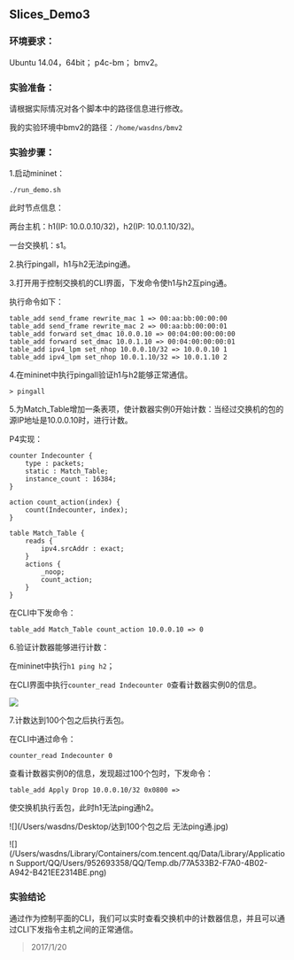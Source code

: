 ## Slices_Demo3

### 环境要求：

Ubuntu 14.04，64bit；
p4c-bm；
bmv2。

### 实验准备：

请根据实际情况对各个脚本中的路径信息进行修改。

我的实验环境中bmv2的路径：`/home/wasdns/bmv2`

### 实验步骤：

1.启动mininet：

```
./run_demo.sh
```

此时节点信息：

两台主机：h1(IP: 10.0.0.10/32)，h2(IP: 10.0.1.10/32)。

一台交换机：s1。

2.执行pingall，h1与h2无法ping通。

3.打开用于控制交换机的CLI界面，下发命令使h1与h2互ping通。

执行命令如下：

```
table_add send_frame rewrite_mac 1 => 00:aa:bb:00:00:00
table_add send_frame rewrite_mac 2 => 00:aa:bb:00:00:01
table_add forward set_dmac 10.0.0.10 => 00:04:00:00:00:00
table_add forward set_dmac 10.0.1.10 => 00:04:00:00:00:01
table_add ipv4_lpm set_nhop 10.0.0.10/32 => 10.0.0.10 1
table_add ipv4_lpm set_nhop 10.0.1.10/32 => 10.0.1.10 2
```

4.在mininet中执行pingall验证h1与h2能够正常通信。

```
> pingall
```

5.为Match_Table增加一条表项，使计数器实例0开始计数：当经过交换机的包的源IP地址是10.0.0.10时，进行计数。

P4实现：

```
counter Indecounter {
    type : packets;
    static : Match_Table;
    instance_count : 16384;
}

action count_action(index) {
    count(Indecounter, index);
}

table Match_Table {
    reads {
        ipv4.srcAddr : exact;
    }
    actions {
        _noop;
        count_action;
    }
}
```

在CLI中下发命令：

```
table_add Match_Table count_action 10.0.0.10 => 0
```

6.验证计数器能够进行计数：

在mininet中执行`h1 ping h2`；

在CLI界面中执行`counter_read Indecounter 0`查看计数器实例0的信息。

![](/Users/wasdns/Desktop/success.jpg)

7.计数达到100个包之后执行丢包。

在CLI中通过命令：

```
counter_read Indecounter 0
```
查看计数器实例0的信息，发现超过100个包时，下发命令：

```
table_add Apply Drop 10.0.0.10/32 0x0800 => 
```
使交换机执行丢包，此时h1无法ping通h2。

![](/Users/wasdns/Desktop/达到100个包之后 无法ping通.jpg)

![](/Users/wasdns/Library/Containers/com.tencent.qq/Data/Library/Application Support/QQ/Users/952693358/QQ/Temp.db/77A533B2-F7A0-4B02-A942-B421EE2314BE.png)

### 实验结论

通过作为控制平面的CLI，我们可以实时查看交换机中的计数器信息，并且可以通过CLI下发指令主机之间的正常通信。

> 2017/1/20